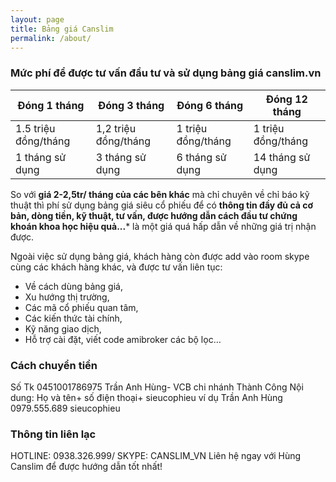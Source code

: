 ```yaml
---
layout: page
title: Bảng giá Canslim
permalink: /about/
---
```


### Mức phí để được tư vấn đầu tư và sử dụng bảng giá canslim.vn

| Đóng 1 tháng | Đóng 3 tháng | Đóng 6 tháng | Đóng 12 tháng |
|---|---|---|---|
| 1.5 triệu đồng/tháng | 1,2 triệu đồng/tháng | 1 triệu đồng/tháng | 1 triệu đồng/tháng |
| 1 tháng sử dụng | 3 tháng sử dụng | 6 tháng sử dụng | 14 tháng sử dụng

So với **giá 2-2,5tr/ tháng của các bên khác** mà chỉ chuyên về chỉ báo kỹ thuật thì phí sử dụng bảng giá siêu cổ phiếu để có **thông tin đầy đủ cả cơ bản, dòng tiền, kỹ thuật, tư vấn, được hướng dẫn cách đầu tư chứng khoán khoa học hiệu quả...*** là một giá quá hấp dẫn về những giá trị nhận được.

Ngoài việc sử dụng bảng giá, khách hàng còn được add vào room skype cùng các khách hàng khác, và được tư vấn liên tục:
- Về cách dùng bảng giá,
- Xu hướng thị trường,
- Các mã cổ phiếu quan tâm,
- Các kiến thức tài chính,
- Kỹ năng giao dịch,
- Hỗ trợ cài đặt, viết code amibroker các bộ lọc…

### Cách chuyển tiền
Số Tk 0451001786975 Trần Anh Hùng- VCB chi nhánh Thành Công
Nội dung: Họ và tên+ số điện thoại+ sieucophieu
ví dụ Trần Anh Hùng 0979.555.689  sieucophieu

### Thông tin liên lạc
HOTLINE: 0938.326.999/ SKYPE: CANSLIM_VN
Liên hệ ngay với Hùng Canslim để được hướng dẫn tốt nhất!
